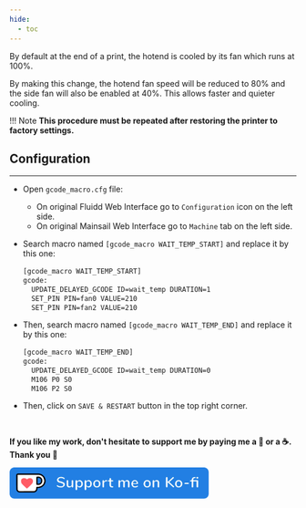 ```yaml
---
hide:
  - toc
---
```

By default at the end of a print, the hotend is cooled by its fan which runs at 100%.

By making this change, the hotend fan speed will be reduced to 80% and the side fan will also be enabled at 40%. This allows faster and quieter cooling.

!!! Note
    **This procedure must be repeated after restoring the printer to factory settings.**


## Configuration
<hr>

- Open `gcode_macro.cfg` file:

    - On original Fluidd Web Interface go to `Configuration` icon on the left side.
    - On original Mainsail Web Interface go to `Machine` tab on the left side.

- Search macro named `[gcode_macro WAIT_TEMP_START]` and replace it by this one:

    ```
    [gcode_macro WAIT_TEMP_START]
    gcode:
      UPDATE_DELAYED_GCODE ID=wait_temp DURATION=1
      SET_PIN PIN=fan0 VALUE=210
      SET_PIN PIN=fan2 VALUE=210
    ```

- Then, search macro named `[gcode_macro WAIT_TEMP_END]` and replace it by this one:

    ```
    [gcode_macro WAIT_TEMP_END]
    gcode:
      UPDATE_DELAYED_GCODE ID=wait_temp DURATION=0
      M106 P0 S0
      M106 P2 S0
    ```

- Then, click on `SAVE & RESTART` button in the top right corner.

<br />

**If you like my work, don't hesitate to support me by paying me a 🍺 or a ☕. Thank you 🙂**

<a href="https://ko-fi.com/guilouz" target="_blank"><img width="350" src="../../assets/img/home/Ko-fi.png"></a>

